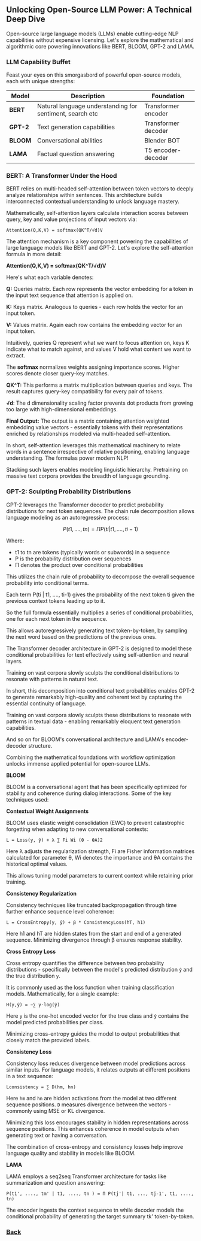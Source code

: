 ## Unlocking Open-Source LLM Power: A Technical Deep Dive

Open-source large language models (LLMs) enable cutting-edge NLP capabilities without expensive licensing. Let's explore the mathematical and algorithmic core powering innovations like BERT, BLOOM, GPT-2 and LAMA.

### LLM Capability Buffet

Feast your eyes on this smorgasbord of powerful open-source models, each with unique strengths:

| Model | Description | Foundation |
|-|-|-|  
| **BERT** | Natural language understanding for sentiment, search etc | Transformer encoder |
| **GPT-2** | Text generation capabilities | Transformer decoder |
| **BLOOM** | Conversational abilities | Blender BOT |   
| **LAMA** | Factual question answering | T5 encoder-decoder |

### BERT: A Transformer Under the Hood

BERT relies on multi-headed self-attention between token vectors to deeply analyze relationships within sentences. This architecture builds interconnected contextual understanding to unlock language mastery.

Mathematically, self-attention layers calculate interaction scores between query, key and value projections of input vectors via:

```
Attention(Q,K,V) = softmax(QK^T/√d)V
```

The attention mechanism is a key component powering the capabilities of large language models like BERT and GPT-2. Let's explore the self-attention formula in more detail:

**Attention(Q,K,V) = softmax(QK^T/√d)V**

Here's what each variable denotes:

**Q:** Queries matrix. Each row represents the vector embedding for a token in the input text sequence that attention is applied on.

**K:** Keys matrix. Analogous to queries - each row holds the vector for an input token.

**V:** Values matrix. Again each row contains the embedding vector for an input token.

Intuitively, queries Q represent what we want to focus attention on, keys K indicate what to match against, and values V hold what content we want to extract.

The **softmax** normalizes weights assigning importance scores. Higher scores denote closer query-key matches.

**QK^T:** This performs a matrix multiplication between queries and keys. The result captures query-key compatibility for every pair of tokens.

**√d**: The d dimensionality scaling factor prevents dot products from growing too large with high-dimensional embeddings.

**Final Output:** The output is a matrix containing attention weighted embedding value vectors - essentially tokens with their representations enriched by relationships modeled via multi-headed self-attention.

In short, self-attention leverages this mathematical machinery to relate words in a sentence irrespective of relative positioning, enabling language understanding. The formulas power modern NLP!


Stacking such layers enables modeling linguistic hierarchy. Pretraining on massive text corpora provides the breadth of language grounding.

### GPT-2: Sculpting Probability Distributions

GPT-2 leverages the Transformer decoder to predict probability distributions for next token sequences. The chain rule decomposition allows language modeling as an autoregressive process:

```math
P(t1,....,tn) = Π P(ti | t1, ...., ti-1) 
```

Where:

- t1 to tn are tokens (typically words or subwords) in a sequence
- P is the probability distribution over sequences
- Π denotes the product over conditional probabilities

This utilizes the chain rule of probability to decompose the overall sequence probability into conditional terms.

Each term P(ti | t1, ...., ti-1) gives the probability of the next token ti given the previous context tokens leading up to it.

So the full formula essentially multiplies a series of conditional probabilities, one for each next token in the sequence.

This allows autoregressively generating text token-by-token, by sampling the next word based on the predictions of the previous ones.

The Transformer decoder architecture in GPT-2 is designed to model these conditional probabilities for text effectively using self-attention and neural layers.

Training on vast corpora slowly sculpts the conditional distributions to resonate with patterns in natural text.

In short, this decomposition into conditional text probabilities enables GPT-2 to generate remarkably high-quality and coherent text by capturing the essential continuity of language.


Training on vast corpora slowly sculpts these distributions to resonate with patterns in textual data - enabling remarkably eloquent text generation capabilities.

And so on for BLOOM's conversational architecture and LAMA's encoder-decoder structure.

Combining the mathematical foundations with workflow optimization unlocks immense applied potential for open-source LLMs.

**BLOOM**

BLOOM is a conversational agent that has been specifically optimized for stability and coherence during dialog interactions. Some of the key techniques used:

**Contextual Weight Assignments**

BLOOM uses elastic weight consolidation (EWC) to prevent catastrophic forgetting when adapting to new conversational contexts:

```
L = Loss(y, ŷ) + λ ∑ Fi Wi (θ - θA)2
```

Here λ adjusts the regularization strength, Fi are Fisher information matrices calculated for parameter θ, Wi denotes the importance and θA contains the historical optimal values.

This allows tuning model parameters to current context while retaining prior training.

**Consistency Regularization**

Consistency techniques like truncated backpropagation through time further enhance sequence level coherence:

```
L = CrossEntropy(y, ŷ) + β * ConsistencyLoss(hT, h1) 
```

Here h1 and hT are hidden states from the start and end of a generated sequence. Minimizing divergence through β ensures response stability.

**Cross Entropy Loss**

Cross entropy quantifies the difference between two probability distributions - specifically between the model's predicted distribution `ŷ` and the true distribution `y`.

It is commonly used as the loss function when training classification models. Mathematically, for a single example:

```
H(y,ŷ) = −∑ y⋅log(ŷ)
```

Here `y` is the one-hot encoded vector for the true class and `ŷ` contains the model predicted probabilities per class.

Minimizing cross-entropy guides the model to output probabilities that closely match the provided labels.

**Consistency Loss**

Consistency loss reduces divergence between model predictions across similar inputs. For language models, it relates outputs at different positions in a text sequence:

```
Lconsistency = ∑ D(hm, hn) 
```

Here `hm` and `hn` are hidden activations from the model at two different sequence positions. `D` measures divergence between the vectors - commonly using MSE or KL divergence.

Minimizing this loss encourages stability in hidden representations across sequence positions. This enhances coherence in model outputs when generating text or having a conversation.

The combination of cross-entropy and consistency losses help improve language quality and stability in models like BLOOM.


**LAMA**

LAMA employs a seq2seq Transformer architecture for tasks like summarization and question answering:


```
P(t1', ...., tm' | t1, ...., tn ) = Π P(tj'| t1, ..., tj-1', t1, ...., tn)
```

The encoder ingests the context sequence tn while decoder models the conditional probability of generating the target summary tk' token-by-token.


### [Back](..%2Freadme.md)